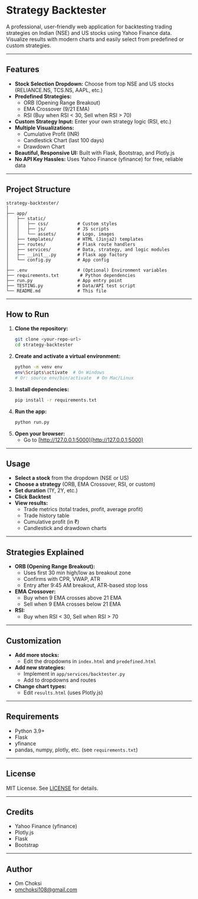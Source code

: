 # Strategy Backtester

A professional, user-friendly web application for backtesting trading strategies on Indian (NSE) and US stocks using Yahoo Finance data. Visualize results with modern charts and easily select from predefined or custom strategies.

---

## Features

- **Stock Selection Dropdown:** Choose from top NSE and US stocks (RELIANCE.NS, TCS.NS, AAPL, etc.)
- **Predefined Strategies:**
  - ORB (Opening Range Breakout)
  - EMA Crossover (9/21 EMA)
  - RSI (Buy when RSI < 30, Sell when RSI > 70)
- **Custom Strategy Input:** Enter your own strategy logic (RSI, etc.)
- **Multiple Visualizations:**
  - Cumulative Profit (INR)
  - Candlestick Chart (last 100 days)
  - Drawdown Chart
- **Beautiful, Responsive UI:** Built with Flask, Bootstrap, and Plotly.js
- **No API Key Hassles:** Uses Yahoo Finance (yfinance) for free, reliable data

---

## Project Structure

```
strategy-backtester/
│
├── app/
│   ├── static/
│   │   ├── css/           # Custom styles
│   │   ├── js/            # JS scripts
│   │   └── assets/        # Logo, images
│   ├── templates/         # HTML (Jinja2) templates
│   ├── routes/            # Flask route handlers
│   ├── services/          # Data, strategy, and logic modules
│   ├── __init__.py        # Flask app factory
│   └── config.py          # App config
│
├── .env                   # (Optional) Environment variables
├── requirements.txt        # Python dependencies
├── run.py                 # App entry point
├── TESTING.py             # Data/API test script
└── README.md              # This file
```

---

## How to Run

1. **Clone the repository:**
   ```sh
   git clone <your-repo-url>
   cd strategy-backtester
   ```
2. **Create and activate a virtual environment:**
   ```sh
   python -m venv env
   env\Scripts\activate  # On Windows
   # Or: source env/bin/activate  # On Mac/Linux
   ```
3. **Install dependencies:**
   ```sh
   pip install -r requirements.txt
   ```
4. **Run the app:**
   ```sh
   python run.py
   ```
5. **Open your browser:**
   - Go to [http://127.0.0.1:5000](http://127.0.0.1:5000)

---

## Usage

- **Select a stock** from the dropdown (NSE or US)
- **Choose a strategy** (ORB, EMA Crossover, RSI, or custom)
- **Set duration** (1Y, 2Y, etc.)
- **Click Backtest**
- **View results:**
  - Trade metrics (total trades, profit, average profit)
  - Trade history table
  - Cumulative profit (in ₹)
  - Candlestick and drawdown charts

---

## Strategies Explained

- **ORB (Opening Range Breakout):**
  - Uses first 30 min high/low as breakout zone
  - Confirms with CPR, VWAP, ATR
  - Entry after 9:45 AM breakout, ATR-based stop loss
- **EMA Crossover:**
  - Buy when 9 EMA crosses above 21 EMA
  - Sell when 9 EMA crosses below 21 EMA
- **RSI:**
  - Buy when RSI < 30, Sell when RSI > 70

---

## Customization

- **Add more stocks:**
  - Edit the dropdowns in `index.html` and `predefined.html`
- **Add new strategies:**
  - Implement in `app/services/backtester.py`
  - Add to dropdowns and routes
- **Change chart types:**
  - Edit `results.html` (uses Plotly.js)

---

## Requirements

- Python 3.9+
- Flask
- yfinance
- pandas, numpy, plotly, etc. (see `requirements.txt`)

---

## License

MIT License. See [LICENSE](LICENSE) for details.

---

## Credits

- Yahoo Finance (yfinance)
- Plotly.js
- Flask
- Bootstrap

---

## Author

- Om Choksi
- omchoksi108@gmail.com
